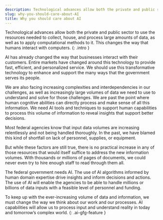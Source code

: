 ```yaml
---
description: Technological advances allow both the private and public sector to use the resources needed to collect, house, and process large amounts of data, as well as to apply computational methods to it. 
slug: why-you-should-care-about-AI
title: Why you should care about AI
---
```

Technological advances allow both the private and public sector to use the resources needed to collect, house, and process large amounts of data, as well as to apply computational methods to it. This changes the way that humans interact with computers. 
{: .intro }

AI has already changed the way that businesses interact with their customers. Entire markets have changed around this technology to provide fast, efficient, and personalized service. We should use this transformative technology to enhance and support the many ways that the government serves its people.

We are also facing increasing complexities and interdependencies in our challenges, as well as increasingly large volumes of data we need to use to understand and solve for those challenges. We are past the point where human cognitive abilities can directly process and make sense of all this information. We need AI tools and techniques to support human capabilities to process this volume of information to reveal insights that support better decisions.

Most federal agencies know that input data volumes are increasing relentlessly and not being handled thoroughly. In the past, we have blamed this kind of shortfall on lack of personnel, supplies, or equipment.

But while these factors are still true, there is no practical increase in any of those resources that would itself suffice to address the new information volumes. With thousands or millions of pages of documents, we could never even try to hire enough staff to read through them all. 

The federal government needs AI. The use of AI algorithms informed by human domain expertise drive insights and inform decisions and actions. The use of AI will enable the agencies to be able to handle millions or billions of data inputs with a feasible level of personnel and funding.

To keep up with the ever-increasing volume of data and information, we must change the way we think about our work and our processes. AI capabilities will allow us to process input and understand reality in today and tomorrow’s complex world.
{: .ai-gfg-feature }







